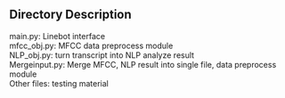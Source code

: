 ## Directory Description  
main.py: Linebot interface  
mfcc_obj.py: MFCC data preprocess module  
NLP_obj.py: turn transcript into NLP analyze result  
Mergeinput.py: Merge MFCC, NLP result into single file, data preprocess module  
Other files: testing material  
